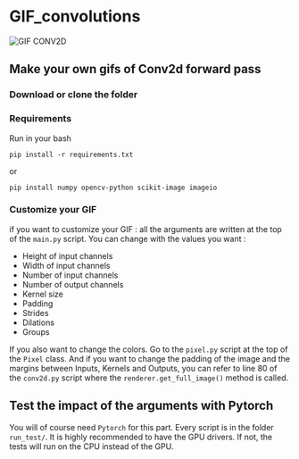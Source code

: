 # GIF_convolutions

![GIF CONV2D](GIFS/Input%20Shape%20:%20(3%2C%207%2C%207)%20-%20Output%20Shape%20:%20(2%2C%203%2C%203)%20-%20K%20:%20(3%2C%203)%20-%20P%20:%20(1%2C%201)%20-%20S%20:%20(2%2C%202)%20-%20D%20:%20(2%2C%202)%20-%20G%20:%201.gif)

## Make your own gifs of Conv2d forward pass 

### Download or clone the folder

### Requirements

Run in your bash 
```
pip install -r requirements.txt
```

or 
```
pip install numpy opencv-python scikit-image imageio
```
### Customize your GIF
if you want to customize your GIF :  all the arguments are written at the top of the `main.py` script.
You can change with the values you want :
  - Height of input channels
  - Width of input channels
  - Number of input channels
  - Number of output channels
  - Kernel size
  - Padding 
  - Strides
  - Dilations
  - Groups

If you also want to change the colors. Go to the `pixel.py` script at the top of the `Pixel` class. 
And if you want to change the padding of the image and the margins between Inputs, Kernels and Outputs, you can refer to line 80 of the `conv2d.py` script where the `renderer.get_full_image()` method is called.

## Test the impact of the arguments with Pytorch

You will of course need `Pytorch` for this part. Every script is in the folder `run_test/`. It is highly recommended to have the GPU drivers. If not, the tests will run on the CPU instead of the GPU.
